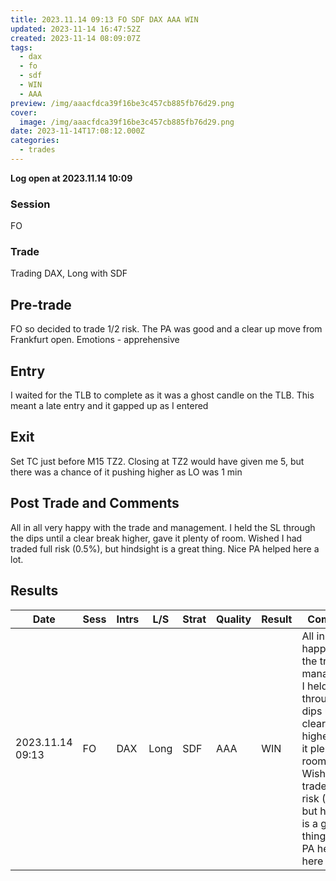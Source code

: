 ```yaml
---
title: 2023.11.14 09:13 FO SDF DAX AAA WIN
updated: 2023-11-14 16:47:52Z
created: 2023-11-14 08:09:07Z
tags:
  - dax
  - fo
  - sdf
  - WIN
  - AAA
preview: /img/aaacfdca39f16be3c457cb885fb76d29.png
cover:
  image: /img/aaacfdca39f16be3c457cb885fb76d29.png
date: 2023-11-14T17:08:12.000Z
categories:
  - trades
---
```


**Log open at 2023.11.14 10:09**
### Session
FO
### Trade
Trading DAX, Long with SDF
## Pre-trade
FO so decided to trade 1/2 risk. The PA was good and a clear up move from Frankfurt open. Emotions - apprehensive
## Entry
I waited for the TLB to complete as it was a ghost candle on the TLB. This meant a late entry and it gapped up as I entered
## Exit
Set TC just before M15 TZ2. Closing at TZ2 would have given me 5, but there was a chance of it pushing higher as LO was 1 min
## Post Trade and Comments
All in all very happy with the trade and management. I held the SL through the dips until a clear break higher, gave it plenty of room. Wished I had traded full risk (0.5%), but hindsight is a great thing. Nice PA helped here a lot. 
## Results

| Date | Sess | Intrs | L/S | Strat | Quality | Result | Comments | URL  | R | Risk% |
|--|--|--|--|--|--|--|--|--|--|--|
| 2023.11.14 09:13 | FO | DAX | Long | SDF |AAA | WIN | All in all very happy with the trade and management. I held the SL through the dips until a clear break higher, gave it plenty of room. Wished I had traded full risk (0.5%), but hindsight is a great thing. Nice PA helped here a lot.  | https://www.mql5.com/en/charts/18523070/ger40-cash-m1-ftmo-s-r | 4.09 | 0.25 |